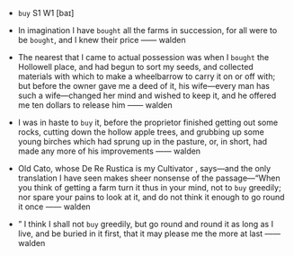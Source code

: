- `buy` S1 W1 [baɪ]



-  In imagination I have `bought` all the farms in succession, for all were to be `bought`, and I knew their price —— walden

-  The nearest that I came to actual possession was when I `bought` the Hollowell place, and had begun to sort my seeds, and collected materials with which to make a wheelbarrow to carry it on or off with; but before the owner gave me a deed of it, his wife﻿—every man has such a wife﻿—changed her mind and wished to keep it, and he offered me ten dollars to release him —— walden

-  I was in haste to `buy` it, before the proprietor finished getting out some rocks, cutting down the hollow apple trees, and grubbing up some young birches which had sprung up in the pasture, or, in short, had made any more of his improvements —— walden

- Old Cato, whose De Re Rustica is my Cultivator , says﻿—and the only translation I have seen makes sheer nonsense of the passage﻿—“When you think of getting a farm turn it thus in your mind, not to `buy` greedily; nor spare your pains to look at it, and do not think it enough to go round it once —— walden

- ” I think I shall not `buy` greedily, but go round and round it as long as I live, and be buried in it first, that it may please me the more at last —— walden